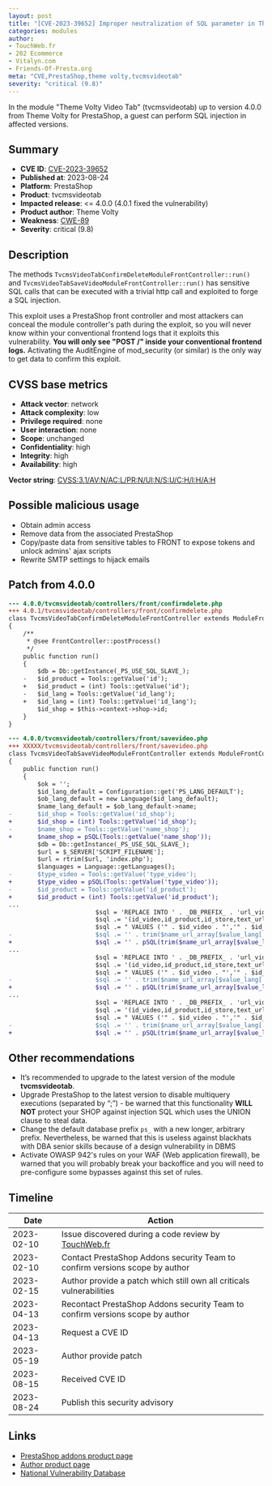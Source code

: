 ```yaml
---
layout: post
title: "[CVE-2023-39652] Improper neutralization of SQL parameter in Theme Volty Video Tab module for PrestaShop"
categories: modules
author:
- TouchWeb.fr
- 202 Ecommerce
- Vitalyn.com
- Friends-Of-Presta.org
meta: "CVE,PrestaShop,theme volty,tvcmsvideotab"
severity: "critical (9.8)"
---
```


In the module "Theme Volty Video Tab" (tvcmsvideotab) up to version 4.0.0 from Theme Volty for PrestaShop, a guest can perform SQL injection in affected versions.


## Summary

* **CVE ID**: [CVE-2023-39652](https://cve.mitre.org/cgi-bin/cvename.cgi?name=CVE-2023-39652)
* **Published at**: 2023-08-24
* **Platform**: PrestaShop
* **Product**: tvcmsvideotab
* **Impacted release**: <= 4.0.0 (4.0.1 fixed the vulnerability)
* **Product author**: Theme Volty
* **Weakness**: [CWE-89](https://cwe.mitre.org/data/definitions/89.html)
* **Severity**: critical (9.8)

## Description

The methods `TvcmsVideoTabConfirmDeleteModuleFrontController::run()` and `TvcmsVideoTabSaveVideoModuleFrontController::run()` has sensitive SQL calls that can be executed with a trivial http call and exploited to forge a SQL injection.

This exploit uses a PrestaShop front controller and most attackers can conceal the module controller's path during the exploit, so you will never know within your conventional frontend logs that it exploits this vulnerability. **You will only see "POST /" inside your conventional frontend logs.** Activating the AuditEngine of mod_security (or similar) is the only way to get data to confirm this exploit.

## CVSS base metrics

* **Attack vector**: network
* **Attack complexity**: low
* **Privilege required**: none
* **User interaction**: none
* **Scope**: unchanged
* **Confidentiality**: high
* **Integrity**: high
* **Availability**: high

**Vector string**: [CVSS:3.1/AV:N/AC:L/PR:N/UI:N/S:U/C:H/I:H/A:H](https://nvd.nist.gov/vuln-metrics/cvss/v3-calculator?vector=AV:N/AC:L/PR:N/UI:N/S:U/C:H/I:H/A:H)

## Possible malicious usage

* Obtain admin access
* Remove data from the associated PrestaShop
* Copy/paste data from sensitive tables to FRONT to expose tokens and unlock admins' ajax scripts
* Rewrite SMTP settings to hijack emails

## Patch from 4.0.0

```diff
--- 4.0.0/tvcmsvideotab/controllers/front/confirmdelete.php
+++ 4.0.1/tvcmsvideotab/controllers/front/confirmdelete.php
class TvcmsVideoTabConfirmDeleteModuleFrontController extends ModuleFrontController
{
    /**
     * @see FrontController::postProcess()
     */
    public function run()
    {
        $db = Db::getInstance(_PS_USE_SQL_SLAVE_);
    -   $id_product = Tools::getValue('id');
    +   $id_product = (int) Tools::getValue('id');
    -   $id_lang = Tools::getValue('id_lang');
    +   $id_lang = (int) Tools::getValue('id_lang');
        $id_shop = $this->context->shop->id;
    }
}
```


```diff
--- 4.0.0/tvcmsvideotab/controllers/front/savevideo.php
+++ XXXXX/tvcmsvideotab/controllers/front/savevideo.php
class TvcmsVideoTabSaveVideoModuleFrontController extends ModuleFrontController
{
    public function run()
    {
        $ok = '';
        $id_lang_default = Configuration::get('PS_LANG_DEFAULT');
        $ob_lang_default = new Language($id_lang_default);
        $name_lang_default = $ob_lang_default->name;
-       $id_shop = Tools::getValue('id_shop');
+       $id_shop = (int) Tools::getValue('id_shop');
-       $name_shop = Tools::getValue('name_shop');
+       $name_shop = pSQL(Tools::getValue('name_shop'));
        $db = Db::getInstance(_PS_USE_SQL_SLAVE_);
        $url = $_SERVER['SCRIPT_FILENAME'];
        $url = rtrim($url, 'index.php');
        $languages = Language::getLanguages();
-       $type_video = Tools::getValue('type_video');
+       $type_video = pSQL(Tools::getValue('type_video'));
-       $id_product = Tools::getValue('id_product');
+       $id_product = (int) Tools::getValue('id_product');
...
                        $sql = 'REPLACE INTO ' . _DB_PREFIX_ . 'url_video ';
                        $sql .= '(id_video,id_product,id_store,text_url,language,shop,name_product,type,id_lang)';
                        $sql .= " VALUES ('" . $id_video . "','" . $id_product . "','" . $id_shop . "','";
-                       $sql .= '' . trim($name_url_array[$value_lang['id_lang']]) . "','" . $value_lang['name'] . "','";
+                       $sql .= '' . pSQL(trim($name_url_array[$value_lang['id_lang']])) . "','" . $value_lang['name'] . "','";
...
                        $sql = 'REPLACE INTO ' . _DB_PREFIX_ . 'url_video ';
                        $sql .= '(id_video,id_product,id_store,text_url,language,shop,name_product,type,id_lang)';
                        $sql .= " VALUES ('" . $id_video . "','" . $id_product . "','" . $id_shop . "','";
-                       $sql .= '' . trim($name_url_array[$value_lang['id_lang']]) . "','" . $value_lang['name'] . "','";
+                       $sql .= '' . pSQL(trim($name_url_array[$value_lang['id_lang']])) . "','" . $value_lang['name'] . "','";
...
                        $sql = 'REPLACE INTO ' . _DB_PREFIX_ . 'url_video ';
                        $sql .= '(id_video,id_product,id_store,text_url,language,shop,name_product,type,id_lang)';
                        $sql .= " VALUES ('" . $id_video . "','" . $id_product . "','" . $id_shop . "','";
-                       $sql .= '' . trim($name_url_array[$value_lang['id_lang']]) . "','" . $value_lang['name'] . "','";
+                       $sql .= '' . pSQL(trim($name_url_array[$value_lang['id_lang']])) . "','" . $value_lang['name'] . "','";
```

## Other recommendations

* It’s recommended to upgrade to the latest version of the module **tvcmsvideotab**.
* Upgrade PrestaShop to the latest version to disable multiquery executions (separated by “;”) - be warned that this functionality **WILL NOT** protect your SHOP against injection SQL which uses the UNION clause to steal data.
* Change the default database prefix `ps_` with a new longer, arbitrary prefix. Nevertheless, be warned that this is useless against blackhats with DBA senior skills because of a design vulnerability in DBMS
* Activate OWASP 942's rules on your WAF (Web application firewall), be warned that you will probably break your backoffice and you will need to pre-configure some bypasses against this set of rules.

## Timeline

| Date | Action |
|--|--|
| 2023-02-10 | Issue discovered during a code review by [TouchWeb.fr](https://www.touchweb.fr) |
| 2023-02-10 | Contact PrestaShop Addons security Team to confirm versions scope by author |
| 2023-02-15 | Author provide a patch which still own all criticals vulnerabilities |
| 2023-04-13 | Recontact PrestaShop Addons security Team to confirm versions scope by author |
| 2023-04-13 | Request a CVE ID |
| 2023-05-19 | Author provide patch |
| 2023-08-15 | Received CVE ID |
| 2023-08-24 | Publish this security advisory |

## Links

* [PrestaShop addons product page](https://addons.prestashop.com/fr/themes-electronique-high-tech/29992-electron-mega-electronique-high-tech-store.html)
* [Author product page](https://themevolty.com/electron-mega-electronic-store)
* [National Vulnerability Database](https://nvd.nist.gov/vuln/detail/CVE-2023-39652)
